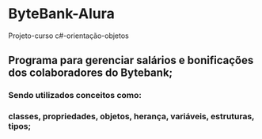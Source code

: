 # ByteBank-Alura
Projeto-curso
c#-orientação-objetos

## Programa para gerenciar salários e bonificações dos colaboradores do Bytebank;
### Sendo utilizados conceitos como: 
### classes, propriedades, objetos, herança, variáveis, estruturas, tipos;



